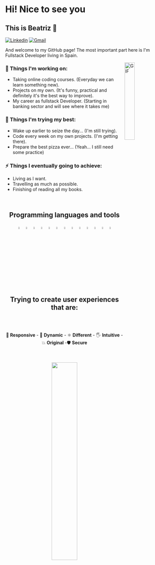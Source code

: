 # Hi! Nice to see you 
## This is Beatriz 👋

[![Linkedin](https://img.shields.io/badge/-LinkedIn-blue?style=flat&logo=Linkedin&logoColor=white)](https://www.linkedin.com/in/beatriz-martinez-larrucea/)
[![Gmail](https://img.shields.io/badge/-Gmail-c14438?style=flat&logo=Gmail&logoColor=white)](mailto:bemart93@gmail.com)

And welcome to my GitHub page! The most important part here is I'm Fullstack Developer living in Spain.

<img width="25%" align="right" alt="GIF" src="https://i.pinimg.com/564x/35/33/fa/3533fa8ee3c597ebc833357920476e79.jpg"/>

### 🔭 Things I'm working on: 
- Taking online coding courses. (Everyday we can learn something new). 
- Projects on my own. (It's funny, practical and definitely it's the best way to improve).
- My career as fullstack Developer. (Starting in banking sector and will see where it takes me) 

### 🌱 Things I'm trying my best: 
- Wake up earlier to seize the day... (I'm still trying).
- Code every week on my own projects. (I'm getting there).
- Prepare the best pizza ever... (Yeah... I still need some practice)

### ⚡ Things I eventually going to achieve: 
- Living as I want.
- Travelling as much as possible.
- Finishing of reading all my books.
<br>
<h2 align="center">
  Programming languages and tools
</h2>
<p align="center">
  <code><img width="4%" src="https://www.vectorlogo.zone/logos/w3_html5/w3_html5-icon.svg"></code>
  <code><img width="4%" src="https://www.vectorlogo.zone/logos/w3_css/w3_css-icon.svg"></code>
  <code><img width="4%" src="https://www.vectorlogo.zone/logos/sass-lang/sass-lang-icon.svg"></code>
  <code><img width="4%" src="https://www.vectorlogo.zone/logos/tailwindcss/tailwindcss-icon.svg"></code>
  <code><img width="4%" src="https://www.vectorlogo.zone/logos/javascript/javascript-icon.svg"></code>
  <code><img width="4%" src="https://www.vectorlogo.zone/logos/reactjs/reactjs-icon.svg"></code>
  <code><img width="4%" src="https://www.vectorlogo.zone/logos/angular/angular-icon.svg"></code>
  <code><img width="4%" src="https://www.vectorlogo.zone/logos/typescriptlang/typescriptlang-icon.svg"></code>
  <code><img width="4%" src="https://www.vectorlogo.zone/logos/nodejs/nodejs-icon.svg"></code>
  <code><img width="4%" src="https://www.vectorlogo.zone/logos/mongodb/mongodb-icon.svg"></code>
  <code><img width="4%" src="https://www.vectorlogo.zone/logos/expressjs/expressjs-icon.svg"></code>
  <code><img width="4%" src="https://www.vectorlogo.zone/logos/git-scm/git-scm-icon.svg"></code>
  <code><img width="4%" src="https://www.vectorlogo.zone/logos/android/android-official.svg"></code>
</p>
<p align="center">
 <br>
  <h2 align="center">
     Trying to create user experiences that are: 
  </h2>
  <br>
  <br>
     <p align="center">📱 <strong>Responsive</strong> - 🚀 <strong>Dynamic</strong> - ⚛️ <strong>Different</strong> - 🖐️ <strong>Intuitive</strong> - 💥 <strong>Original</strong> -🛡️ <strong>Secure</strong></p>
      <br>
      <br>
    <div align="center">
    <a href="https://github.com/Daggy1234">
     <img width="40%" src="https://github-readme-stats.vercel.app/api/top-langs/?username=Bemart93&layout=compact&theme=monokai&hide=glsl" />
  </a>
  </div>
</p>

